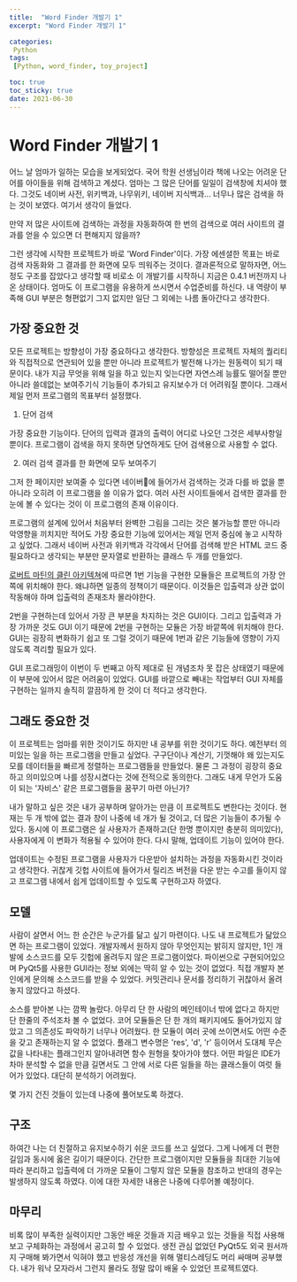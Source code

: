 ```yaml
---
title:  "Word Finder 개발기 1"
excerpt: "Word Finder 개발기 1"

categories:
 Python
tags:
 [Python, word_finder, toy_project]

toc: true
toc_sticky: true
date: 2021-06-30
---
```


# Word Finder 개발기 1

어느 날 엄마가 일하는 모습을 보게되었다. 국어 학원 선생님이라 책에 나오는 어려운 단어를 아이들을 위해 검색하고 계셨다. 엄마는 그 많은 단어를 일일이 검색창에 치셔야 했다. 그것도 네이버 사전, 위키백과, 나무위키, 네이버 지식백과... 너무나 많은 검색을 하는 것이 보였다. 여기서 생각이 들었다. 

만약 저 많은 사이트에 검색하는 과정을 자동화하여 한 번의 검색으로 여러 사이트의 결과를 얻을 수 있으면 더 편해지지 않을까? 

그런 생각에 시작한 프로젝트가 바로 'Word Finder'이다. 가장 에센셜한 목표는 바로 검색 자동화와 그 결과를 한 화면에 모두 띄워주는 것이다. 결과론적으로 말하자면, 어느 정도 구조를 잡았다고 생각할 때 비로소 이 개발기를 시작하니 지금은 0.4.1 버전까지 나온 상태이다. 엄마도 이 프로그램을 유용하게 쓰시면서 수업준비를 하신다. 내 역량이 부족해 GUI 부분은 형편없기 그지 없지만 일단 그 외에는 나름 돌아간다고 생각한다. 

## 가장 중요한 것

모든 프로젝트는 방향성이 가장 중요하다고 생각한다. 방향성은 프로젝트 자체의 퀄리티와 직접적으로 연관되어 있을 뿐만 아니라 프로젝트가 발전해 나가는 원동력이 되기 때문이다. 내가 지금 무엇을 위해 일을 하고 있는지 잊는다면 자연스레 능률도 떨어질 뿐만 아니라 쓸데없는 보여주기식 기능들이 추가되고 유지보수가 더 어려워질 뿐이다. 그래서 제일 먼저 프로그램의 목표부터 설정했다. 

1. 단어 검색

가장 중요한 기능이다. 단어의 입력과 결과의 출력이 어디로 나오던 그것은 세부사항일 뿐이다. 프로그램이 검색을 하지 못하면 당연하게도 단어 검색용으로 사용할 수 없다. 

2. 여러 검색 결과를 한 화면에 모두 보여주기

그저 한 페이지만 보여줄 수 있다면 네이버에 들어가서 검색하는 것과 다를 바 없을 뿐 아니라 오히려 이 프로그램을 쓸 이유가 없다. 여러 사전 사이트들에서 검색한 결과를 한 눈에 볼 수 있다는 것이 이 프로그램의 존재 이유이다. 

프로그램의 설계에 있어서 처음부터 완벽한 그림을 그리는 것은 불가능할 뿐만 아니라 악영향을 끼치지만 적어도 가장 중요한 기능에 있어서는 제일 먼저 중심에 놓고 시작하고 싶었다. 그래서 네이버 사전과 위키백과 각각에서 단어를 검색해 받은 HTML 코드 중 필요하다고 생각되는 부분만 문자열로 반환하는 클래스 두 개를 만들었다. 

[로버트 마틴의 클린 아키텍쳐](http://www.yes24.com/Product/Goods/77283734)에 따르면 1번 기능을 구현한 모듈들은 프로젝트의 가장 안쪽에 위치해야 한다. 왜냐하면 일종의 정책이기 때문이다. 이것들은 입출력과 상관 없이 작동해야 하며 입출력의 존재조차 몰라야한다. 

2번을 구현하는데 있어서 가장 큰 부분을 차지하는 것은 GUI이다. 그리고 입출력과 가장 가까운 것도 GUI 이기 때문에 2번을 구현하는 모듈은 가장 바깥쪽에 위치해야 한다. GUI는 굉장히 변화하기 쉽고 또 그럴 것이기 때문에 1번과 같은 기능들에 영향이 가지 않도록 격리할 필요가 있다. 

GUI 프로그래밍이 이번이 두 번째고 아직 제대로 된 개념조차 못 잡은 상태였기 때문에 이 부분에 있어서 많은 어려움이 있었다. GUI를 바깥으로 빼내는 작업부터 GUI 자체를 구현하는 일까지 솔직히 깔끔하게 한 것이 더 적다고 생각한다. 

## 그래도 중요한 것

이 프로젝트는 엄마를 위한 것이기도 하지만 내 공부를 위한 것이기도 하다. 예전부터 의미있는 일을 하는 프로그램을 만들고 싶었다. 구구단이나 계산기, 기껏해야 왜 있는지도 모를 데이터들을 빠르게 정렬하는 프로그램들을 만들었다. 물론 그 과정이 굉장히 중요하고 의미있으며 나를 성장시켰다는 것에 전적으로 동의한다. 그래도 내게 무언가 도움이 되는 '자비스' 같은 프로그램들을 꿈꾸기 마련 아닌가?

내가 말하고 싶은 것은 내가 공부하며 알아가는 만큼 이 프로젝트도 변한다는 것이다. 현재는 두 개 밖에 없는 결과 창이 나중에 네 개가 될 것이고, 더 많은 기능들이 추가될 수 있다. 동시에 이 프로그램은 실 사용자가 존재하고(단 한명 뿐이지만 충분히 의미있다), 사용자에게 이 변화가 적용될 수 있어야 한다. 다시 말해, 업데이트 기능이 있어야 한다. 

업데이트는 수정된 프로그램을 사용자가 다운받아 설치하는 과정을 자동화시킨 것이라고 생각한다. 귀찮게 깃헙 사이트에 들어가서 릴리즈 버전을 다운 받는 수고를 들이지 않고 프로그램 내에서 쉽게 업데이트할 수 있도록 구현하고자 하였다. 

## 모델

사람이 살면서 어느 한 순간은 누군가를 닮고 싶기 마련이다. 나도 내 프로젝트가 닮았으면 하는 프로그램이 있었다. 개발자께서 원하지 않아 무엇인지는 밝히지 않지만, 1인 개발에 소스코드를 모두 깃헙에 올려두지 않은 프로그램이었다. 파이썬으로 구현되어있으며 PyQt5를 사용한 GUI라는 정보 외에는 딱히 알 수 있는 것이 없었다. 직접 개발자 본인에게 문의해 소스코드를 받을 수 있었다. 커밋관리나 문서를 정리하기 귀찮아서 올려놓지 않았다고 하셨다. 

소스를 받아본 나는 깜짝 놀랐다. 아무리 단 한 사람의 메인테이너 밖에 없다고 하지만 단 한줄의 주석조차 볼 수 없었다. 코어 모듈들은 단 한 개의 패키지에도 들어가있지 않았고 그 의존성도 파악하기 너무나 어려웠다. 한 모듈이 여러 곳에 쓰이면서도 어떤 수준을 갖고 존재하는지 알 수 없었다. 플래그 변수명은 'res', 'd', 'r' 등이어서 도대체 무슨 값을 나타내는 플래그인지 알아내려면 함수 원형을 찾아가야 했다. 어떤 파일은 IDE가 차마 분석할 수 없을 만큼 길면서도 그 안에 서로 다른 일들을 하는 클래스들이 여럿 들어가 있었다. 대단히 분석하기 어려웠다. 

몇 가지 건진 것들이 있는데 나중에 풀어보도록 하겠다. 

## 구조

하여간 나는 더 친절하고 유지보수하기 쉬운 코드를 쓰고 싶었다. 그게 나에게 더 편한 길임과 동시에 옳은 길이기 때문이다. 간단한 프로그램이지만 모듈들을 최대한 기능에 따라 분리하고 입출력에 더 가까운 모듈이 그렇지 않은 모듈을 참조하고 반대의 경우는 발생하지 않도록 하였다. 이에 대한 자세한 내용은 나중에 다루어볼 예정이다. 

## 마무리

비록 많이 부족한 실력이지만 그동안 배운 것들과 지금 배우고 있는 것들을 직접 사용해보고 구체화하는 과정에서 공고히 할 수 있었다. 생전 관심 없었던 PyQt5도 외국 원서까지 구매해 봐가면서 익혀야 했고 반응성 개선을 위해 멀티스레딩도 머리 싸매며 공부했다. 내가 워낙 모자라서 그런지 몰라도 정말 많이 배울 수 있었던 프로젝트였다. 

